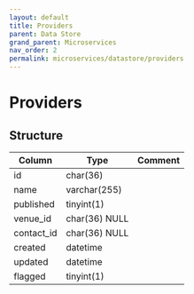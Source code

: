 ```yaml
---
layout: default
title: Providers
parent: Data Store
grand_parent: Microservices
nav_order: 2
permalink: microservices/datastore/providers
---
```


# Providers

## Structure

| Column     | Type          | Comment |
|------------|---------------|---------|
| id         | char(36)      |         |
| name       | varchar(255)  |         |
| published  | tinyint(1)    |         |
| venue_id   | char(36) NULL |         |
| contact_id | char(36) NULL |         |
| created    | datetime      |         |
| updated    | datetime      |         |
| flagged    | tinyint(1)    |         |
